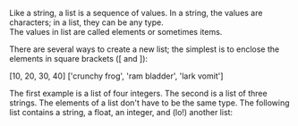 Like a string, a list is a sequence of values. In a string, the values are characters; 
in a list, they can be any type.  
The values in list are called elements or sometimes items.

There are several ways to create a new list; the simplest is to enclose the elements in 
square brackets ([ and ]):

[10, 20, 30, 40]
['crunchy frog', 'ram bladder', 'lark vomit']

The first example is a list of four integers. The second is a list of three strings. The elements of a list don't have
to be the same type. The following list contains a string, a float, an integer, and (lo!) another list:
